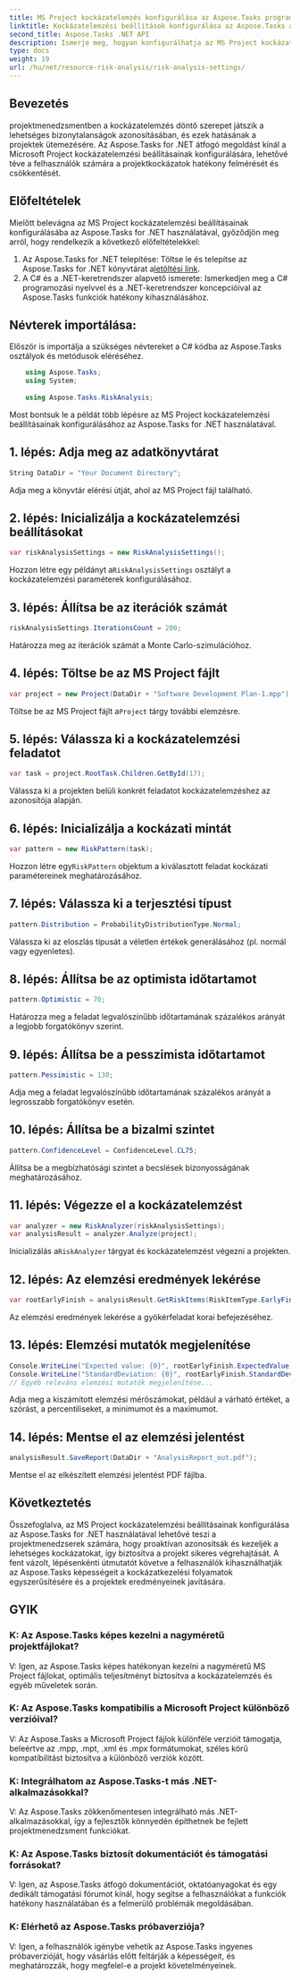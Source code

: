 ```yaml
---
title: MS Project kockázatelemzés konfigurálása az Aspose.Tasks programban
linktitle: Kockázatelemzési beállítások konfigurálása az Aspose.Tasks alkalmazásban
second_title: Aspose.Tasks .NET API
description: Ismerje meg, hogyan konfigurálhatja az MS Project kockázatelemzési beállításait az Aspose.Tasks for .NET használatával. Növelje a projektmenedzsment hatékonyságát fejlett kockázatértékelési technikákkal.
type: docs
weight: 19
url: /hu/net/resource-risk-analysis/risk-analysis-settings/
---
```

## Bevezetés
projektmenedzsmentben a kockázatelemzés döntő szerepet játszik a lehetséges bizonytalanságok azonosításában, és ezek hatásának a projektek ütemezésére. Az Aspose.Tasks for .NET átfogó megoldást kínál a Microsoft Project kockázatelemzési beállításainak konfigurálására, lehetővé téve a felhasználók számára a projektkockázatok hatékony felmérését és csökkentését.
## Előfeltételek

Mielőtt belevágna az MS Project kockázatelemzési beállításainak konfigurálásába az Aspose.Tasks for .NET használatával, győződjön meg arról, hogy rendelkezik a következő előfeltételekkel:
1.  Az Aspose.Tasks for .NET telepítése: Töltse le és telepítse az Aspose.Tasks for .NET könyvtárat a[letöltési link](https://releases.aspose.com/tasks/net/).
2. A C# és a .NET-keretrendszer alapvető ismerete: Ismerkedjen meg a C# programozási nyelvvel és a .NET-keretrendszer koncepcióival az Aspose.Tasks funkciók hatékony kihasználásához.

## Névterek importálása:
Először is importálja a szükséges névtereket a C# kódba az Aspose.Tasks osztályok és metódusok eléréséhez.
```csharp
    using Aspose.Tasks;
    using System;
    
    using Aspose.Tasks.RiskAnalysis;
```

Most bontsuk le a példát több lépésre az MS Project kockázatelemzési beállításainak konfigurálásához az Aspose.Tasks for .NET használatával.
## 1. lépés: Adja meg az adatkönyvtárat
```csharp
String DataDir = "Your Document Directory";
```
Adja meg a könyvtár elérési útját, ahol az MS Project fájl található.
## 2. lépés: Inicializálja a kockázatelemzési beállításokat
```csharp
var riskAnalysisSettings = new RiskAnalysisSettings();
```
 Hozzon létre egy példányt a`RiskAnalysisSettings` osztályt a kockázatelemzési paraméterek konfigurálásához.
## 3. lépés: Állítsa be az iterációk számát
```csharp
riskAnalysisSettings.IterationsCount = 200;
```
Határozza meg az iterációk számát a Monte Carlo-szimulációhoz.
## 4. lépés: Töltse be az MS Project fájlt
```csharp
var project = new Project(DataDir + "Software Development Plan-1.mpp");
```
 Töltse be az MS Project fájlt a`Project` tárgy további elemzésre.
## 5. lépés: Válassza ki a kockázatelemzési feladatot
```csharp
var task = project.RootTask.Children.GetById(17);
```
Válassza ki a projekten belüli konkrét feladatot kockázatelemzéshez az azonosítója alapján.
## 6. lépés: Inicializálja a kockázati mintát
```csharp
var pattern = new RiskPattern(task);
```
 Hozzon létre egy`RiskPattern` objektum a kiválasztott feladat kockázati paramétereinek meghatározásához.
## 7. lépés: Válassza ki a terjesztési típust
```csharp
pattern.Distribution = ProbabilityDistributionType.Normal;
```
Válassza ki az eloszlás típusát a véletlen értékek generálásához (pl. normál vagy egyenletes).
## 8. lépés: Állítsa be az optimista időtartamot
```csharp
pattern.Optimistic = 70;
```
Határozza meg a feladat legvalószínűbb időtartamának százalékos arányát a legjobb forgatókönyv szerint.
## 9. lépés: Állítsa be a pesszimista időtartamot
```csharp
pattern.Pessimistic = 130;
```
Adja meg a feladat legvalószínűbb időtartamának százalékos arányát a legrosszabb forgatókönyv esetén.
## 10. lépés: Állítsa be a bizalmi szintet
```csharp
pattern.ConfidenceLevel = ConfidenceLevel.CL75;
```
Állítsa be a megbízhatósági szintet a becslések bizonyosságának meghatározásához.
## 11. lépés: Végezze el a kockázatelemzést
```csharp
var analyzer = new RiskAnalyzer(riskAnalysisSettings);
var analysisResult = analyzer.Analyze(project);
```
 Inicializálás a`RiskAnalyzer` tárgyat és kockázatelemzést végezni a projekten.
## 12. lépés: Az elemzési eredmények lekérése
```csharp
var rootEarlyFinish = analysisResult.GetRiskItems(RiskItemType.EarlyFinish).Get(project.RootTask);
```
Az elemzési eredmények lekérése a gyökérfeladat korai befejezéséhez.
## 13. lépés: Elemzési mutatók megjelenítése
```csharp
Console.WriteLine("Expected value: {0}", rootEarlyFinish.ExpectedValue);
Console.WriteLine("StandardDeviation: {0}", rootEarlyFinish.StandardDeviation);
// Egyéb releváns elemzési mutatók megjelenítése...
```
Adja meg a kiszámított elemzési mérőszámokat, például a várható értéket, a szórást, a percentiliseket, a minimumot és a maximumot.
## 14. lépés: Mentse el az elemzési jelentést
```csharp
analysisResult.SaveReport(DataDir + "AnalysisReport_out.pdf");
```
Mentse el az elkészített elemzési jelentést PDF fájlba.

## Következtetés
Összefoglalva, az MS Project kockázatelemzési beállításainak konfigurálása az Aspose.Tasks for .NET használatával lehetővé teszi a projektmenedzserek számára, hogy proaktívan azonosítsák és kezeljék a lehetséges kockázatokat, így biztosítva a projekt sikeres végrehajtását. A fent vázolt, lépésenkénti útmutatót követve a felhasználók kihasználhatják az Aspose.Tasks képességeit a kockázatkezelési folyamatok egyszerűsítésére és a projektek eredményeinek javítására.
## GYIK
### K: Az Aspose.Tasks képes kezelni a nagyméretű projektfájlokat?
V: Igen, az Aspose.Tasks képes hatékonyan kezelni a nagyméretű MS Project fájlokat, optimális teljesítményt biztosítva a kockázatelemzés és egyéb műveletek során.
### K: Az Aspose.Tasks kompatibilis a Microsoft Project különböző verzióival?
V: Az Aspose.Tasks a Microsoft Project fájlok különféle verzióit támogatja, beleértve az .mpp, .mpt, .xml és .mpx formátumokat, széles körű kompatibilitást biztosítva a különböző verziók között.
### K: Integrálhatom az Aspose.Tasks-t más .NET-alkalmazásokkal?
V: Az Aspose.Tasks zökkenőmentesen integrálható más .NET-alkalmazásokkal, így a fejlesztők könnyedén építhetnek be fejlett projektmenedzsment funkciókat.
### K: Az Aspose.Tasks biztosít dokumentációt és támogatási forrásokat?
V: Igen, az Aspose.Tasks átfogó dokumentációt, oktatóanyagokat és egy dedikált támogatási fórumot kínál, hogy segítse a felhasználókat a funkciók hatékony használatában és a felmerülő problémák megoldásában.
### K: Elérhető az Aspose.Tasks próbaverziója?
V: Igen, a felhasználók igénybe vehetik az Aspose.Tasks ingyenes próbaverzióját, hogy vásárlás előtt feltárják a képességeit, és meghatározzák, hogy megfelel-e a projekt követelményeinek.
